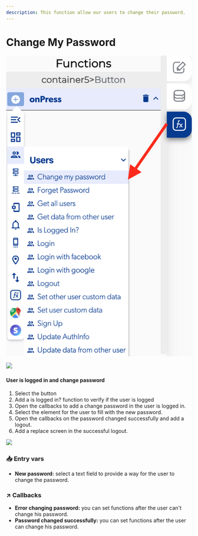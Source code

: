 ```yaml
---
description: This function allow our users to change their password.
---
```


# Change My Password

![](../../../.gitbook/assets/captura-de-pantalla-2020-02-10-a-la-s-10.31.05.png)

![](../../../.gitbook/assets/ezgif.com-video-to-gif-18.gif)

#### User is logged in and change password

1. Select the button
2. Add a is logged in? function to verify if the user is logged
3. Open the callbacks to add a change password in the user is logged in.
4. Select the element for the user to fill with the new password.
5. Open the callbacks on the password changed successfully and add a logout.
6. Add a replace screen in the successful logout.

![](../../../.gitbook/assets/ezgif.com-video-to-gif-19.gif)

### 📥 Entry vars <a id="entry-vars"></a>

* **New password:** select a text field to provide a way for the user to change the password.

### ↗ Callbacks <a id="entry-vars"></a>

* **Error changing password:** you can set functions after the user can't change his password.
* **Password changed successfully:** you can set functions after the user can change his password.

